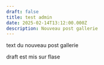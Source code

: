 ```yaml
---
draft: false
title: test admin
date: 2025-02-14T13:12:00.000Z
description: Nouveau post gallerie
---
```

text du nouveau post gallerie 

draft est mis sur flase
